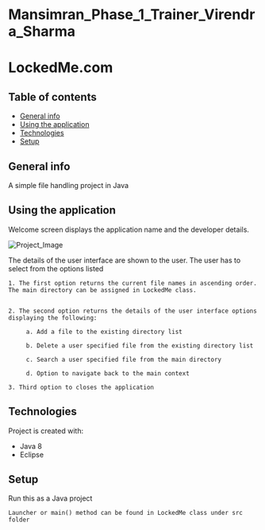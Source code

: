 # Mansimran_Phase_1_Trainer_Virendra_Sharma
# LockedMe.com

## Table of contents
* [General info](#general-info)
* [Using the application](#using-the-application)
* [Technologies](#technologies)
* [Setup](#setup)

## General info
A simple file handling project in Java

## Using the application
Welcome screen displays the application name and the developer details.

![Project_Image](https://user-images.githubusercontent.com/79781094/110070189-6f915680-7d9f-11eb-922b-024e4408d75f.PNG)

The details of the user interface are shown to the user. The user has to select from the options listed 

 
    1. The first option returns the current file names in ascending order. The main directory can be assigned in LockedMe class.
  

    2. The second option returns the details of the user interface options displaying the following:

         a. Add a file to the existing directory list

         b. Delete a user specified file from the existing directory list

         c. Search a user specified file from the main directory

         d. Option to navigate back to the main context

    3. Third option to closes the application
	
## Technologies
Project is created with:
* Java 8
* Eclipse

	
## Setup
Run this as a Java project

```
Launcher or main() method can be found in LockedMe class under src folder
```
